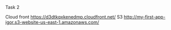 Task 2

Cloud front https://d3dtkqxkenedmp.cloudfront.net/
S3 http://my-first-app-igor.s3-website-us-east-1.amazonaws.com/
